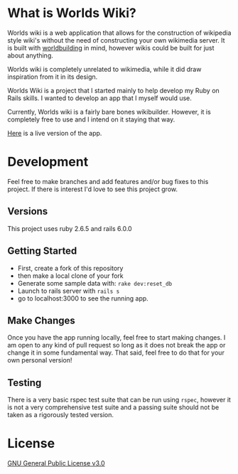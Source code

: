 # What is Worlds Wiki?

Worlds wiki is a web application that allows for the construction of wikipedia style wiki's without the need of constructing your own wikimedia server. It is built with [worldbuilding](https://en.wikipedia.org/wiki/Worldbuilding) in mind, however wikis could be built for just about anything.

Worlds wiki is completely unrelated to wikimedia, while it did draw inspiration from it in its design.

Worlds Wiki is a project that I started mainly to help develop my Ruby on Rails skills. I wanted to develop an app that I myself would use.

Currently, Worlds wiki is a fairly bare bones wikibuilder. However, it is completely free to use and I intend on it staying that way.

[Here](https://www.worldswiki.com/worlds/Worlds%20Wiki/wiki/pages/Welcome) is a live version of the app.

# Development

Feel free to make branches and add features and/or bug fixes to this project. If there is interest I'd love to see this project grow.

## Versions

This project uses ruby 2.6.5 and rails 6.0.0

## Getting Started

- First, create a fork of this repository
- then make a local clone of your fork
- Generate some sample data with: `rake dev:reset_db`
- Launch to rails server with `rails s`
- go to localhost:3000 to see the running app.

## Make Changes

Once you have the app running locally, feel free to start making changes. I am open to any kind of pull request so long as it does not break the app or change it in some fundamental way. That said, feel free to do that for your own personal version!

## Testing

There is a very basic rspec test suite that can be run using `rspec`, however it is not a very comprehensive test suite and a passing suite should not be taken as a rigorously tested version.


# License

[GNU General Public License v3.0](https://github.com/cnmorgan/worlds-wiki/blob/master/LICENSE)
